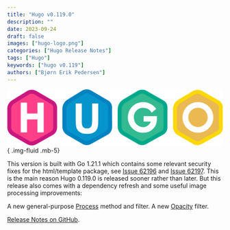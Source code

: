 ```yaml
---
title: "Hugo v0.119.0"
description: ""
date: 2023-09-24
draft: false
images: ["hugo-logo.png"]
categories: ["Hugo Release Notes"]
tags: ["Hugo"]
keywords: ["hugo v0.119"]
authors: ["Bjørn Erik Pedersen"]
---
```


![Hugo](hugo-logo.svg)
{ .img-fluid .mb-5}

This version is built with Go 1.21.1 which contains some relevant security fixes for the html/template package, see [Issue 62196](https://github.com/golang/go/issues/62196) and [Issue 62197](https://github.com/golang/go/issues/62197). This is the main reason Hugo 0.119.0 is released sooner rather than later. But this release also comes with a dependency refresh and some useful image processing improvements:

A new general-purpose [Process](https://gohugo.io/content-management/image-processing/#process) method and filter.
A new [Opacity](https://gohugo.io/functions/images/#opacity) filter.


[Release Notes on GitHub](https://github.com/gohugoio/hugo/releases).
